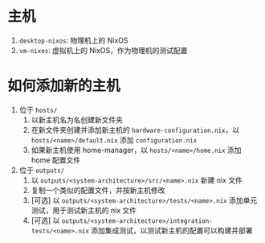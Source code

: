 # 主机

1. `desktop-nixos`: 物理机上的 NixOS
2. `vm-nixos`: 虚拟机上的 NixOS，作为物理机的测试配置

# 如何添加新的主机
1. 位于 `hosts/`
    1. 以新主机名为名创建新文件夹
    2. 在新文件夹创建并添加新主机的 `hardware-configuration.nix`，以 `hosts/<name>/default.nix` 添加 `configuration.nix`
    3. 如果新主机使用 home-manager，以 `hosts/<name>/home.nix` 添加 home 配置文件
2. 位于 `outputs/`
    1. 以 `outputs/<system-architecture>/src/<name>.nix` 新建 nix 文件
    2. 复制一个类似的配置文件，并按新主机修改
    3. [可选] 以 `outputs/<system-architecture>/tests/<name>.nix` 添加单元测试，用于测试新主机的 nix 文件
    4. [可选] 以 `outputs/<system-architecture>/integration-tests/<name>.nix` 添加集成测试，以测试新主机的配置可以构建并部署